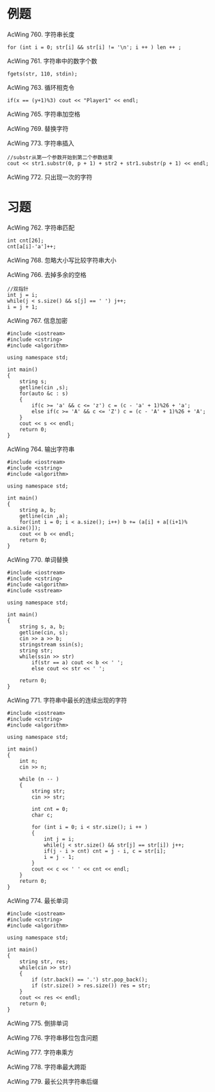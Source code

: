 # 例题
AcWing 760. 字符串长度
```
for (int i = 0; str[i] && str[i] != '\n'; i ++ ) len ++ ;
```
AcWing 761. 字符串中的数字个数
```
fgets(str, 110, stdin);
```
AcWing 763. 循环相克令
```
if(x == (y+1)%3) cout << "Player1" << endl;
```
AcWing 765. 字符串加空格

AcWing 769. 替换字符

AcWing 773. 字符串插入
```
//substr从第一个参数开始到第二个参数结束
cout << str1.substr(0, p + 1) + str2 + str1.substr(p + 1) << endl;
```

AcWing 772. 只出现一次的字符


# 习题
AcWing 762. 字符串匹配
```
int cnt[26];
cnt[a[i]-'a']++;
```

AcWing 768. 忽略大小写比较字符串大小

AcWing 766. 去掉多余的空格
```
//双指针
int j = i;
while(j < s.size() && s[j] == ' ') j++;
i = j + 1;
```

AcWing 767. 信息加密
```
#include <iostream>
#include <cstring>
#include <algorithm>

using namespace std;

int main()
{
    string s;
    getline(cin ,s);
    for(auto &c : s)
    {
        if(c >= 'a' && c <= 'z') c = (c - 'a' + 1)%26 + 'a';
        else if(c >= 'A' && c <= 'Z') c = (c - 'A' + 1)%26 + 'A';
    }
    cout << s << endl;
    return 0;
}
```

AcWing 764. 输出字符串
```
#include <iostream>
#include <cstring>
#include <algorithm>

using namespace std;

int main()
{
    string a, b;
    getline(cin ,a);
    for(int i = 0; i < a.size(); i++) b += (a[i] + a[(i+1)% a.size()]);
    cout << b << endl;
    return 0;
}
```

AcWing 770. 单词替换
```
#include <iostream>
#include <cstring>
#include <algorithm>
#include <sstream>

using namespace std;

int main()
{
    string s, a, b;
    getline(cin, s);
    cin >> a >> b;
    stringstream ssin(s);
    string str;
    while(ssin >> str)
        if(str == a) cout << b << ' ';
        else cout << str << ' ';
    
    return 0;
}
```

AcWing 771. 字符串中最长的连续出现的字符
```
#include <iostream>
#include <cstring>
#include <algorithm>

using namespace std;

int main()
{
    int n;
    cin >> n;
    
    while (n -- )
    {
        string str;
        cin >> str;
        
        int cnt = 0;
        char c;
        
        for (int i = 0; i < str.size(); i ++ )
        {
            int j = i;
            while(j < str.size() && str[j] == str[i]) j++;
            if(j - i > cnt) cnt = j - i, c = str[i];
            i = j - 1;
        }
        cout << c << ' ' << cnt << endl;
    }
    return 0;
}
```

AcWing 774. 最长单词
```
#include <iostream>
#include <cstring>
#include <algorithm>

using namespace std;

int main()
{
    string str, res;
    while(cin >> str)
    {
        if (str.back() == '.') str.pop_back();
        if (str.size() > res.size()) res = str;
    }
    cout << res << endl;
    return 0;
}
```

AcWing 775. 倒排单词

AcWing 776. 字符串移位包含问题

AcWing 777. 字符串乘方

AcWing 778. 字符串最大跨距

AcWing 779. 最长公共字符串后缀
